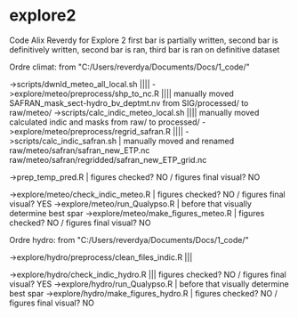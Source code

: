 # explore2
Code Alix Reverdy for Explore 2
first bar is partially written, second bar is definitively written, second bar is ran, third bar is ran on definitive dataset



Ordre climat:
from "C:/Users/reverdya/Documents/Docs/1_code/"

->scripts/dwnld_meteo_all_local.sh			||||
->explore/meteo/preprocess/shp_to_nc.R			||||	manually moved SAFRAN_mask_sect-hydro_bv_deptmt.nv from SIG/processed/ to raw/meteo/ 
->scripts/calc_indic_meteo_local.sh			||||	manually moved calculated indic and masks from raw/ to processed/
->explore/meteo/preprocess/regrid_safran.R		||||
->scripts/calc_indic_safran.sh				|	manually moved and renamed raw/meteo/safran/safran_new_ETP.nc raw/meteo/safran/regridded/safran_new_ETP_grid.nc

->prep_temp_pred.R					|	figures checked? NO / figures final visual? NO

->explore/meteo/check_indic_meteo.R			|	figures checked? NO / figures final visual? YES
->explore/meteo/run_Qualypso.R				|	before that visually determine best spar
->explore/meteo/make_figures_meteo.R			|	figures checked? NO / figures final visual? NO



Ordre hydro:
from "C:/Users/reverdya/Documents/Docs/1_code/"

->explore/hydro/preprocess/clean_files_indic.R		|||

->explore/hydro/check_indic_hydro.R			|||	figures checked? NO / figures final visual? YES
->explore/hydro/run_Qualypso.R				|	before that visually determine best spar
->explore/hydro/make_figures_hydro.R			|	figures checked? NO / figures final visual? NO
